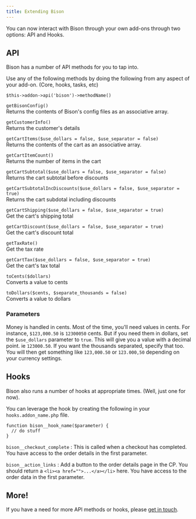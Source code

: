```yaml
---
title: Extending Bison
---
```


You can now interact with Bison through your own add-ons through two options: API and Hooks.

## API
Bison has a number of API methods for you to tap into.

Use any of the following methods by doing the following from any aspect of your add-on. (Core, hooks, tasks, etc)

~~~
$this->addon->api('bison')->methodName()
~~~

`getBisonConfig()`  
Returns the contents of Bison's config files as an associative array.

`getCustomerInfo()`  
Returns the customer's details

`getCartItems($use_dollars = false, $use_separator = false)`  
Returns the contents of the cart as an associative array.

`getCartItemCount()`  
Returns the number of items in the cart

`getCartSubtotal($use_dollars = false, $use_separator = false)`  
Returns the cart subtotal before discounts

`getCartSubtotalIncDiscounts($use_dollars = false, $use_separator = true)`  
Returns the cart subdotal including discounts

`getCartShipping($use_dollars = false, $use_separator = true)`  
Get the cart's shipping total

`getCartDiscount($use_dollars = false, $use_separator = true)`  
Get the cart's discount total

`getTaxRate()`  
Get the tax rate

`getCartTax($use_dollars = false, $use_separator = true)`  
Get the cart's tax total

`toCents($dollars)`  
Converts a value to cents

`toDollars($cents, $separate_thousands = false)`  
Converts a value to dollars

### Parameters

Money is handled in cents. Most of the time, you'll need values in cents. For instance, `$123,000.50` is `12300050` cents. But if you need them in dollars, set the `$use_dollars` parameter to `true`. This will give you a value with a decimal point. ie `123000.50`. If you want the thousands separated, specify that too. You will then get something like `123,000.50` or `123.000,50` depending on your currency settings.


## Hooks
Bison also runs a number of hooks at appropriate times. (Well, just one for now).

You can leverage the hook by creating the following in your `hooks.addon_name.php` file.

~~~
function bison__hook_name($parameter) {
  // do stuff
}
~~~

`bison__checkout_complete`
: This is called when a checkout has completed. You have access to the order details in the first parameter.

`bison__action_links`
: Add a button to the order details page in the CP. You should return a `<li><a href="">...</a></li>` here. You have access to the order data in the first parameter.


## More!
If you have a need for more API methods or hooks, please [get in touch](/support).
